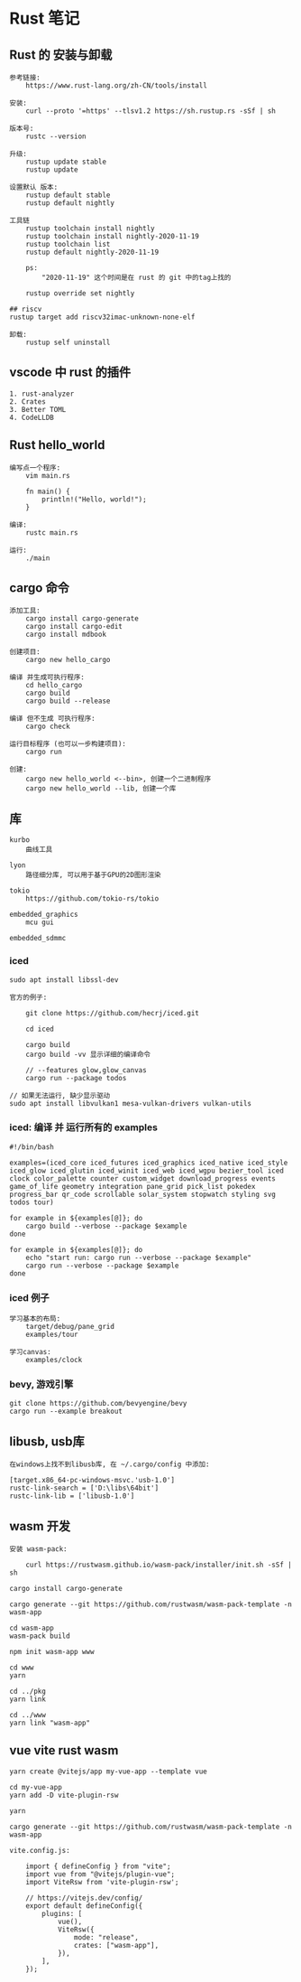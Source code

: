 # Rust 笔记

## Rust 的 安装与卸载

    参考链接:
        https://www.rust-lang.org/zh-CN/tools/install

    安装:
        curl --proto '=https' --tlsv1.2 https://sh.rustup.rs -sSf | sh

    版本号:
        rustc --version

    升级:
        rustup update stable
        rustup update

    设置默认 版本:
        rustup default stable
        rustup default nightly

    工具链
        rustup toolchain install nightly
        rustup toolchain install nightly-2020-11-19
        rustup toolchain list
        rustup default nightly-2020-11-19

        ps:
            "2020-11-19" 这个时间是在 rust 的 git 中的tag上找的

        rustup override set nightly

	## riscv
    rustup target add riscv32imac-unknown-none-elf

    卸载:
        rustup self uninstall

## vscode 中 rust 的插件

    1. rust-analyzer
    2. Crates
    3. Better TOML
    4. CodeLLDB

## Rust hello_world

    编写点一个程序:
        vim main.rs

        fn main() {
            println!("Hello, world!");
        }

    编译:
        rustc main.rs

    运行:
        ./main

## cargo 命令

    添加工具:
        cargo install cargo-generate
        cargo install cargo-edit
        cargo install mdbook

    创建项目:
        cargo new hello_cargo

    编译 并生成可执行程序:
        cd hello_cargo
        cargo build
        cargo build --release

    编译 但不生成 可执行程序:
        cargo check

    运行目标程序 (也可以一步构建项目):
        cargo run

    创建:
        cargo new hello_world <--bin>, 创建一个二进制程序
        cargo new hello_world --lib, 创建一个库


## 库

    kurbo
        曲线工具

    lyon
        路径细分库, 可以用于基于GPU的2D图形渲染

    tokio
        https://github.com/tokio-rs/tokio

    embedded_graphics
        mcu gui

    embedded_sdmmc

### iced

    sudo apt install libssl-dev

    官方的例子:

        git clone https://github.com/hecrj/iced.git

        cd iced

        cargo build
        cargo build -vv 显示详细的编译命令

        // --features glow,glow_canvas
        cargo run --package todos

    // 如果无法运行, 缺少显示驱动
    sudo apt install libvulkan1 mesa-vulkan-drivers vulkan-utils

### iced: 编译 并 运行所有的 examples

    #!/bin/bash

    examples=(iced_core iced_futures iced_graphics iced_native iced_style iced_glow iced_glutin iced_winit iced_web iced_wgpu bezier_tool iced clock color_palette counter custom_widget download_progress events game_of_life geometry integration pane_grid pick_list pokedex progress_bar qr_code scrollable solar_system stopwatch styling svg todos tour)

    for example in ${examples[@]}; do
        cargo build --verbose --package $example
    done

    for example in ${examples[@]}; do
        echo "start run: cargo run --verbose --package $example"
        cargo run --verbose --package $example
    done


### iced 例子

    学习基本的布局:
        target/debug/pane_grid
        examples/tour

    学习canvas:
        examples/clock


### bevy, 游戏引擎

    git clone https://github.com/bevyengine/bevy
    cargo run --example breakout

## libusb, usb库

    在windows上找不到libusb库, 在 ~/.cargo/config 中添加:

    [target.x86_64-pc-windows-msvc.'usb-1.0']
    rustc-link-search = ['D:\libs\64bit']
    rustc-link-lib = ['libusb-1.0']

## wasm 开发

    安装 wasm-pack:

        curl https://rustwasm.github.io/wasm-pack/installer/init.sh -sSf | sh

    cargo install cargo-generate

    cargo generate --git https://github.com/rustwasm/wasm-pack-template -n wasm-app

    cd wasm-app
    wasm-pack build

    npm init wasm-app www

    cd www
    yarn

    cd ../pkg
    yarn link

    cd ../www
    yarn link "wasm-app"


## vue vite rust wasm

    yarn create @vitejs/app my-vue-app --template vue

    cd my-vue-app
    yarn add -D vite-plugin-rsw

    yarn

    cargo generate --git https://github.com/rustwasm/wasm-pack-template -n wasm-app

    vite.config.js:

        import { defineConfig } from "vite";
        import vue from "@vitejs/plugin-vue";
        import ViteRsw from 'vite-plugin-rsw';

        // https://vitejs.dev/config/
        export default defineConfig({
            plugins: [
                vue(),
                ViteRsw({
                    mode: "release",
                    crates: ["wasm-app"],
                }),
            ],
        });
